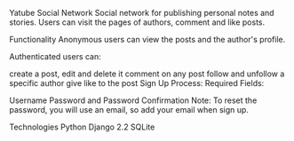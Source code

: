 Yatube Social Network
Social network for publishing personal notes and stories. Users can visit the pages of authors, comment and like posts.

Functionality
Anonymous users can view the posts and the author's profile.

Authenticated users can:

create a post, edit and delete it
comment on any post
follow and unfollow a specific author
give like to the post
Sign Up Process:
Required Fields:

Username
Password and Password Confirmation
Note: To reset the password, you will use an email, so add your email when sign up.

Technologies
Python
Django 2.2
SQLite
